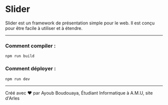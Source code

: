 # Slider

Slider est un framework de présentation simple pour le web. Il est conçu pour être facile à utiliser et à étendre.

***

### Comment compiler :

`npm run build`

### Comment déployer :
`npm run dev`

***

Créé avec ❤️ par Ayoub Boudouaya,
Étudiant Informatique à A.M.U, site d'Arles
